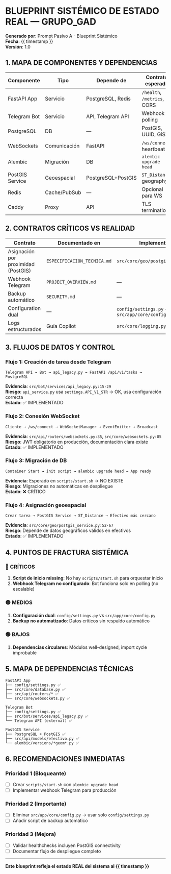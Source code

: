 # BLUEPRINT SISTÉMICO DE ESTADO REAL — GRUPO_GAD

**Generado por**: Prompt Pasivo A - Blueprint Sistémico  
**Fecha**: {{ timestamp }}  
**Versión**: 1.0

## 1. MAPA DE COMPONENTES Y DEPENDENCIAS

| Componente | Tipo | Depende de | Contrato esperado | Implementado | Evidencia |
|-----------|------|------------|-------------------|--------------|----------|
| FastAPI App | Servicio | PostgreSQL, Redis | `/health`, `/metrics`, CORS | ✅ Sí | `src/api/main.py:41-70` |
| Telegram Bot | Servicio | API, Telegram API | Webhook o polling | ⚠️ Parcial | `src/bot/main.py:37` (polling), no webhook |
| PostgreSQL | DB | — | PostGIS, UUID, GiST | ✅ Sí | `docker-compose.yml:5` usa `postgis/postgis:15-3.4-alpine` |
| WebSockets | Comunicación | FastAPI | `/ws/connect`, heartbeat | ✅ Sí | `src/api/routers/websockets.py:28` |
| Alembic | Migración | DB | `alembic upgrade head` | ❌ Script no en repo | `alembic/` existe, `scripts/start.sh` NO |
| PostGIS Service | Geoespacial | PostgreSQL+PostGIS | `ST_Distance`, geography | ✅ Sí | `src/core/geo/postgis_service.py:19` |
| Redis | Cache/PubSub | — | Opcional para WS | ✅ Sí | `docker-compose.yml:26` |
| Caddy | Proxy | API | TLS termination | ✅ Sí | `docker-compose.yml:82`, `Caddyfile` |

## 2. CONTRATOS CRÍTICOS VS REALIDAD

| Contrato | Documentado en | Implementado en | Estado | Riesgo | Acción requerida |
|--------|----------------|------------------|--------|--------|-----------------|
| Asignación por proximidad (PostGIS) | `ESPECIFICACION_TECNICA.md` | `src/core/geo/postgis_service.py:19` | ✅ IMPLEMENTADO | BAJO | Ninguna |
| Webhook Telegram | `PROJECT_OVERVIEW.md` | — | ❌ NO EVIDENCIADO | ALTO | Implementar `set_webhook` |
| Backup automático | `SECURITY.md` | — | ❌ NO EVIDENCIADO | ALTO | Crear `scripts/backup_db.sh` |
| Configuration dual | — | `config/settings.py` + `src/app/core/config.py` | ⚠️ DUPLICACIÓN | MEDIO | Eliminar `src/app/core/config.py` |
| Logs estructurados | Guía Copilot | `src/core/logging.py:65` | ✅ IMPLEMENTADO | BAJO | Verificar JSON en producción |

## 3. FLUJOS DE DATOS Y CONTROL

### Flujo 1: Creación de tarea desde Telegram
```
Telegram API → Bot → api_legacy.py → FastAPI /api/v1/tasks → PostgreSQL
```
**Evidencia**: `src/bot/services/api_legacy.py:15-29`  
**Riesgo**: `api_service.py` usa `settings.API_V1_STR` → OK, usa configuración correcta  
**Estado**: ✅ IMPLEMENTADO

### Flujo 2: Conexión WebSocket
```
Cliente → /ws/connect → WebSocketManager → EventEmitter → Broadcast
```
**Evidencia**: `src/api/routers/websockets.py:35`, `src/core/websockets.py:85`  
**Riesgo**: JWT obligatorio en producción, documentación clara existe  
**Estado**: ✅ IMPLEMENTADO

### Flujo 3: Migración de DB
```
Container Start → init script → alembic upgrade head → App ready
```
**Evidencia**: Esperado en `scripts/start.sh` → NO EXISTE  
**Riesgo**: Migraciones no automáticas en despliegue  
**Estado**: ❌ CRÍTICO

### Flujo 4: Asignación geoespacial
```
Crear tarea → PostGIS Service → ST_Distance → Efectivo más cercano
```
**Evidencia**: `src/core/geo/postgis_service.py:52-67`  
**Riesgo**: Depende de datos geográficos válidos en efectivos  
**Estado**: ✅ IMPLEMENTADO

## 4. PUNTOS DE FRACTURA SISTÉMICA

### 🔴 CRÍTICOS
1. **Script de inicio missing**: No hay `scripts/start.sh` para orquestar inicio
2. **Webhook Telegram no configurado**: Bot funciona solo en polling (no escalable)

### 🟡 MEDIOS
1. **Configuración dual**: `config/settings.py` vs `src/app/core/config.py`
2. **Backup no automatizado**: Datos críticos sin respaldo automático

### 🟢 BAJOS
1. **Dependencias circulares**: Módulos well-designed, import cycle improbable

## 5. MAPA DE DEPENDENCIAS TÉCNICAS

```
FastAPI App
├── config/settings.py ✅
├── src/core/database.py ✅
├── src/api/routers/* ✅
└── src/core/websockets.py ✅

Telegram Bot
├── config/settings.py ✅
├── src/bot/services/api_legacy.py ✅
└── Telegram API (external) ✅

PostGIS Service
├── PostgreSQL + PostGIS ✅
├── src/api/models/efectivo.py ✅
└── alembic/versions/*geom*.py ✅
```

## 6. RECOMENDACIONES INMEDIATAS

### Prioridad 1 (Bloqueante)
- [ ] Crear `scripts/start.sh` con `alembic upgrade head`
- [ ] Implementar webhook Telegram para producción

### Prioridad 2 (Importante)
- [ ] Eliminar `src/app/core/config.py` → usar solo `config/settings.py`
- [ ] Añadir script de backup automático

### Prioridad 3 (Mejora)
- [ ] Validar healthchecks incluyen PostGIS connectivity
- [ ] Documentar flujo de despliegue completo

---
**Este blueprint refleja el estado REAL del sistema al {{ timestamp }}**
